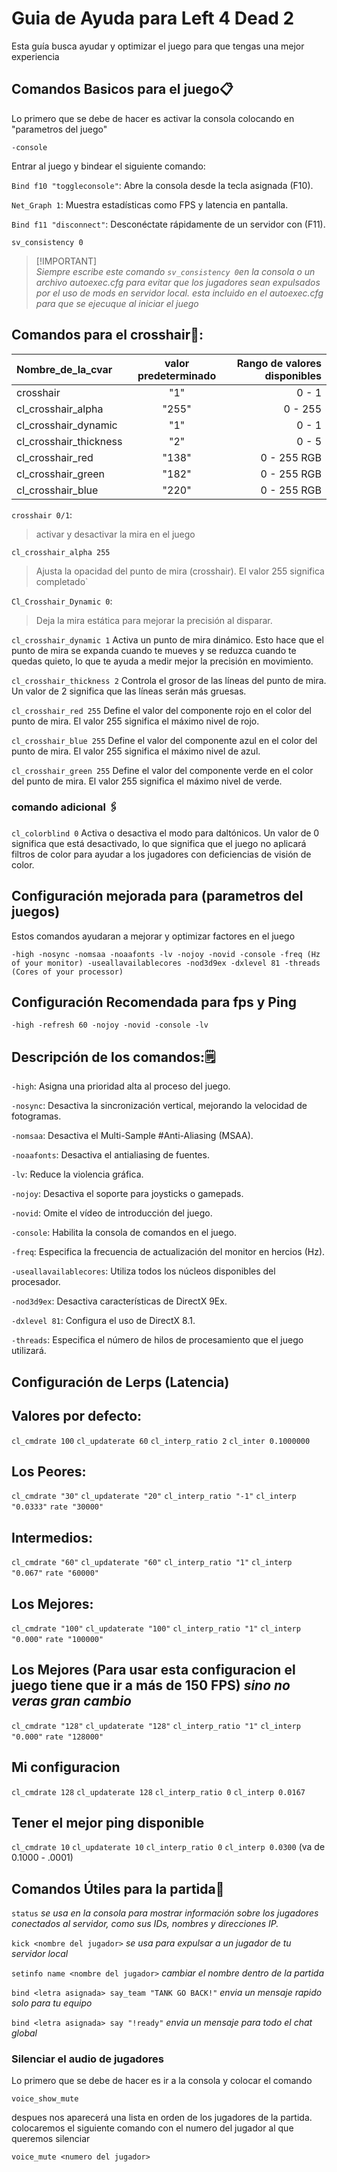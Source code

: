 # Guia de Ayuda para Left 4 Dead 2 

Esta guía busca ayudar y optimizar el juego para que tengas una mejor experiencia

## Comandos Basicos para el juego📋

Lo primero que se debe de hacer es activar la consola colocando en "parametros del juego"

```
-console
```
Entrar al juego y bindear el siguiente comando:

`Bind f10 "toggleconsole"`: Abre la consola desde la tecla asignada (F10).

`Net_Graph 1`: Muestra estadísticas como FPS y latencia en pantalla.

`Bind f11 "disconnect"`: Desconéctate rápidamente de un servidor con (F11).

`sv_consistency 0` 

> [!IMPORTANT]\
> _Siempre escribe este comando `sv_consistency 0`en la consola o un archivo autoexec.cfg para evitar que los jugadores sean expulsados por el uso de mods en servidor local. *esta incluido en el autoexec.cfg para que se ejecuque al iniciar el juego*_


## Comandos para el crosshair📌: 

|Nombre_de_la_cvar |valor predeterminado |Rango de valores disponibles|
| :---         |     :---:      |          ---: 
| crosshair         	  | "1"    |0 - 1 |
| cl_crosshair_alpha   | "255"  |0 - 255|
| cl_crosshair_dynamic | "1"    |0 - 1  |
|cl_crosshair_thickness| "2"    |0 - 5  |
| cl_crosshair_red    | "138"  |0 - 255 RGB|
| cl_crosshair_green | "182"  |0 - 255 RGB|
|cl_crosshair_blue   | "220"  |0 - 255 RGB|

`crosshair 0/1`:
 > activar y desactivar la mira en el juego

`cl_crosshair_alpha 255`
> Ajusta la opacidad del punto de mira (crosshair). El valor 255 significa completado`

`Cl_Crosshair_Dynamic 0`: 
> Deja la mira estática para mejorar la precisión al disparar.

`cl_crosshair_dynamic 1` Activa un punto de mira dinámico. Esto hace que el punto de mira se expanda cuando te mueves y se reduzca cuando te quedas quieto, lo que te ayuda a medir mejor la precisión en movimiento.

`cl_crosshair_thickness 2` Controla el grosor de las líneas del punto de mira. Un valor de 2 significa que las líneas serán más gruesas.

`cl_crosshair_red 255` Define el valor del componente rojo en el color del punto de mira. El valor 255 significa el máximo nivel de rojo.

`cl_crosshair_blue 255` Define el valor del componente azul en el color del punto de mira. El valor 255 significa el máximo nivel de azul.

`cl_crosshair_green 255` Define el valor del componente verde en el color del punto de mira. El valor 255 significa el máximo nivel de verde.

### comando adicional 🖇

`cl_colorblind 0` Activa o desactiva el modo para daltónicos. Un valor de 0 significa que está desactivado, lo que significa que el juego no aplicará filtros de color para ayudar a los jugadores con deficiencias de visión de color.

## Configuración mejorada para (parametros del juegos)

Estos comandos ayudaran a mejorar y optimizar 
factores en el juego

```
-high -nosync -nomsaa -noaafonts -lv -nojoy -novid -console -freq (Hz of your monitor) -useallavailablecores -nod3d9ex -dxlevel 81 -threads (Cores of your processor)
```
## Configuración Recomendada para fps y Ping
```
-high -refresh 60 -nojoy -novid -console -lv
```

## Descripción de los comandos:🗒

`-high`: Asigna una prioridad alta al proceso del juego.

`-nosync`: Desactiva la sincronización vertical, mejorando la velocidad de fotogramas.

`-nomsaa`: Desactiva el Multi-Sample #Anti-Aliasing (MSAA).

`-noaafonts`: Desactiva el antialiasing de fuentes.

`-lv`: Reduce la violencia gráfica.

`-nojoy`: Desactiva el soporte para joysticks o gamepads.

`-novid`: Omite el vídeo de introducción del juego.

`-console`: Habilita la consola de comandos en el juego.

`-freq`: Especifica la frecuencia de actualización del monitor en hercios (Hz).

`-useallavailablecores`: Utiliza todos los núcleos disponibles del procesador.

`-nod3d9ex`: Desactiva características de DirectX 9Ex.

`-dxlevel 81`: Configura el uso de DirectX 8.1.

`-threads`: Especifica el número de hilos de procesamiento que el juego utilizará.


## Configuración de Lerps (Latencia)

## Valores por defecto:
`cl_cmdrate 100`
`cl_updaterate 60`
`cl_interp_ratio 2`
`cl_inter 0.1000000`

## Los Peores:

`cl_cmdrate "30"`
`cl_updaterate "20"`
`cl_interp_ratio "-1"`
`cl_interp "0.0333"`
`rate "30000"`

## Intermedios:
`cl_cmdrate "60"`
`cl_updaterate "60"`
`cl_interp_ratio "1"`
`cl_interp "0.067"`
`rate "60000"`

## Los Mejores:
`cl_cmdrate "100"`
`cl_updaterate "100"`
`cl_interp_ratio "1"`
`cl_interp "0.000"` 
`rate "100000"`

## Los Mejores (Para usar esta configuracion el juego tiene que ir a más de 150 FPS) *sino no veras gran cambio*
`cl_cmdrate "128"`
`cl_updaterate "128"`
`cl_interp_ratio "1"`
`cl_interp "0.000"`
`rate "128000"`

## Mi configuracion
`cl_cmdrate 128`
`cl_updaterate 128`
`cl_interp_ratio 0`
`cl_interp 0.0167`

## Tener el mejor ping disponible
`cl_cmdrate 10`
`cl_updaterate 10`
`cl_interp_ratio 0`
`cl_interp 0.0300` (va de 0.1000 - .0001)

## Comandos Útiles para la partida📓

`status` _se usa en la consola para mostrar información sobre los jugadores conectados al servidor, como sus IDs, nombres y direcciones IP._

`kick <nombre del jugador>` _se usa para expulsar a un jugador de tu servidor local_

`setinfo name <nombre del jugador>` _cambiar el nombre dentro de la partida_

`bind <letra asignada> say_team "TANK GO BACK!"` _envia un mensaje rapido solo para tu equipo_

`bind <letra asignada> say "!ready"` _envia un mensaje para todo el chat global_ 

### Silenciar el audio de jugadores

Lo primero que se debe de hacer es ir a la consola y colocar el comando 

```
voice_show_mute
```

despues nos aparecerá una lista en orden de los jugadores de la partida. colocaremos el siguiente comando con el numero del jugador al que queremos silenciar 

```
voice_mute <numero del jugador> 
```








